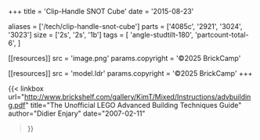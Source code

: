 +++
title = 'Clip-Handle SNOT Cube'
date  = '2015-08-23'

aliases = ['/tech/clip-handle-snot-cube']
parts = ['4085c', '2921', '3024', '3023']
size  = ['2s', '2s', '1b']
tags  = [
  'angle-studtilt-180',
  'partcount-total-6',
]

[[resources]]
src              = 'image.png'
params.copyright = '©2025 BrickCamp'

[[resources]]
src              = 'model.ldr'
params.copyright = '©2025 BrickCamp'
+++

{{< linkbox
    url="http://www.brickshelf.com/gallery/KimT/Mixed/Instructions/advbuilding.pdf"
    title="The Unofficial LEGO Advanced Building Techniques Guide"
    author="Didier Enjary"
    date="2007-02-11"
>}}
